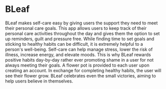 # BLeaf

BLeaf makes self-care easy by giving users the support they need to meet their personal care goals. This app allows users to keep track of their personal care activities throughout the day and gives them the option to set up reminders, guilt and pressure free. While finding time to set goals and sticking to healthy habits can be difficult, it is extremely helpful to a person's well-being. Self-care can help manage stress, lower the risk of illness, increase energy, and elevate moods. This is why BLeaf rewards positive habits day-by-day rather ever promoting shame in a user for not always meeting their goals. A flower pot is provided to each user upon creating an account. In exchange for completing healthy habits, the user will see their flower grow. BLeaf celebrates even the small victories, aiming to help users believe in themselves. 